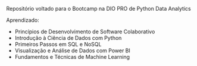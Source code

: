 Repositório voltado para o Bootcamp na DIO PRO de Python Data Analytics

Aprendizado:
- Princípios de Desenvolvimento de Software Colaborativo
- Introdução à Ciência de Dados com Python
- Primeiros Passos em SQL e NoSQL
- Visualização e Análise de Dados com Power BI
- Fundamentos e Técnicas de Machine Learning
